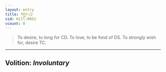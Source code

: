 ```yaml
---
layout: entry
title: གདུང་√2
vid: Hill:0851
vcount: 0
---
```

> To desire, to long for CD\. To love, to be fond of DS\. To strongly wish for, desire TC\.

---
Volition: _Involuntary_
---

